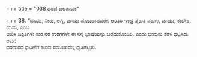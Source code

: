 +++
title = "038 ಧರಣಿ ಜಲಪಾವಕ"

+++
38. “ಭೂಮಿ, ನೀರು, ಅಗ್ನಿ, ವಾಯು ಮೊದಲಾದವರೇ. ಅರಿತಿರಿ ಇಂದ್ರ ನೈರುತಿ ವರುಣ, ವಾಯು, ಕುಬೇರ, ಯಮ, ಎಂಬ   
ಅಖಿಳ ದಿಕ್ಪತಿಗಳೇ ಸುರ ನರ ಉರಗಗಳೇ ಈ ನನ್ನ ಭಾಷೆಯನ್ನು ಬರೆದುಕೊಂಡಿರಿ. ಎಂದು ಭೀಮನು ಕೆರಳಿ ಥಟ್ಟಿಸಿದ. ಅವನ   
ಧರಧುರದ ಧಟ್ಟಣೆಗೆ ಕೌರವ ಸಮೂಹವೆಲ್ಲ ಧೃತಿಗೆಟ್ಟಿತು.